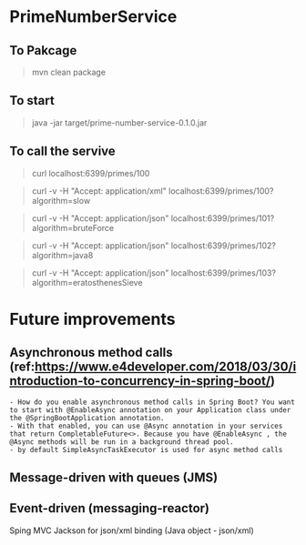# PrimeNumberService

## To Pakcage
> mvn clean package

## To start
> java -jar target/prime-number-service-0.1.0.jar


## To call the servive
> curl localhost:6399/primes/100

> curl -v -H "Accept: application/xml" localhost:6399/primes/100?algorithm=slow

> curl -v -H "Accept: application/json" localhost:6399/primes/101?algorithm=bruteForce

> curl -v -H "Accept: application/json" localhost:6399/primes/102?algorithm=java8

> curl -v -H "Accept: application/json" localhost:6399/primes/103?algorithm=eratosthenesSieve


# Future improvements
## Asynchronous method calls (ref:https://www.e4developer.com/2018/03/30/introduction-to-concurrency-in-spring-boot/)
    - How do you enable asynchronous method calls in Spring Boot? You want to start with @EnableAsync annotation on your Application class under the @SpringBootApplication annotation.
    - With that enabled, you can use @Async annotation in your services that return CompletableFuture<>. Because you have @EnableAsync , the @Async methods will be run in a background thread pool.
    - by default SimpleAsyncTaskExecutor is used for async method calls
## Message-driven with queues (JMS)
## Event-driven (messaging-reactor)




Sping MVC
Jackson for json/xml binding (Java object - json/xml)
